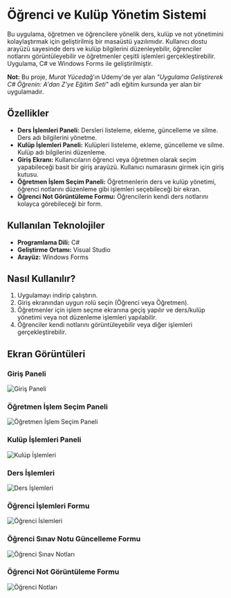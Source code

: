 <h1>Öğrenci ve Kulüp Yönetim Sistemi</h1>

<p>Bu uygulama, öğretmen ve öğrencilere yönelik ders, kulüp ve not yönetimini kolaylaştırmak için geliştirilmiş bir masaüstü yazılımıdır. Kullanıcı dostu arayüzü sayesinde ders ve kulüp bilgilerini düzenleyebilir, öğrenciler notlarını görüntüleyebilir ve öğretmenler çeşitli işlemleri gerçekleştirebilir. Uygulama, C# ve Windows Forms ile geliştirilmiştir.</p>

<p><strong>Not:</strong> Bu proje, <em>Murat Yücedağ</em>'ın Udemy'de yer alan <em>"Uygulama Geliştirerek C# Öğrenin: A'dan Z'ye Eğitim Seti"</em> adlı eğitim kursunda yer alan bir uygulamadır.</p>

<h2>Özellikler</h2>
<ul>
  <li><strong>Ders İşlemleri Paneli:</strong> Dersleri listeleme, ekleme, güncelleme ve silme. Ders adı bilgilerini yönetme.</li>
  <li><strong>Kulüp İşlemleri Paneli:</strong> Kulüpleri listeleme, ekleme, güncelleme ve silme. Kulüp adı bilgilerini düzenleme.</li>
  <li><strong>Giriş Ekranı:</strong> Kullanıcıların öğrenci veya öğretmen olarak seçim yapabileceği basit bir giriş arayüzü. Kullanıcı numarasını girmek için giriş kutusu.</li>
  <li><strong>Öğretmen İşlem Seçim Paneli:</strong> Öğretmenlerin ders ve kulüp yönetimi, öğrenci notlarını düzenleme gibi işlemleri seçebileceği bir ekran.</li>
  <li><strong>Öğrenci Not Görüntüleme Formu:</strong> Öğrencilerin kendi ders notlarını kolayca görebileceği bir form.</li>
</ul>

<h2>Kullanılan Teknolojiler</h2>
<ul>
  <li><strong>Programlama Dili:</strong> C#</li>
  <li><strong>Geliştirme Ortamı:</strong> Visual Studio</li>
  <li><strong>Arayüz:</strong> Windows Forms</li>
</ul>

<h2>Nasıl Kullanılır?</h2>
<ol>
  <li>Uygulamayı indirip çalıştırın.</li>
  <li>Giriş ekranından uygun rolü seçin (Öğrenci veya Öğretmen).</li>
  <li>Öğretmenler için işlem seçme ekranına geçiş yapılır ve ders/kulüp yönetimi veya not düzenleme işlemleri yapılabilir.</li>
  <li>Öğrenciler kendi notlarını görüntüleyebilir veya diğer işlemleri gerçekleştirebilir.</li>
</ol>

<h2>Ekran Görüntüleri</h2>
<h3>Giriş Paneli</h3>
<img src="https://github.com/KadirAriktr/OkulNotSistemi/blob/main/images/Giris.png" alt="Giriş Paneli" with="600">

<h3>Öğretmen İşlem Seçim Paneli</h3>
<img src="https://github.com/KadirAriktr/OkulNotSistemi/blob/main/images/OgretmenGirisi.png"  alt="Öğretmen İşlem Seçim Paneli" with="600">
<h3>Kulüp İşlemleri Paneli</h3>
<img src="https://github.com/KadirAriktr/OkulNotSistemi/blob/main/images/KulupIslemleri.png" alt="Kulüp İşlemleri" with="600">


<h3>Ders İşlemleri</h3>
<img src="https://github.com/KadirAriktr/OkulNotSistemi/blob/main/images/DersIslemleri.png"alt="Ders İşlemleri" with="600">

<h3>Öğrenci İşlemleri Formu</h3>
<img src="https://github.com/KadirAriktr/OkulNotSistemi/blob/main/images/OgrenciIslemleri.png" alt="Öğrenci İslemleri">

<h3>Öğrenci Sınav Notu Güncelleme Formu</h3>
<img src="https://github.com/KadirAriktr/OkulNotSistemi/blob/main/images/SinavNotlari.png" alt="Öğrenci Sınav Notları">

<h3>Öğrenci Not Görüntüleme Formu</h3>
<img src="https://github.com/KadirAriktr/OkulNotSistemi/blob/main/images/OgrenciNotTablosu.png" alt="Öğrenci Notları">


